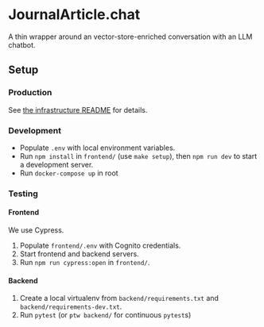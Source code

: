 # JournalArticle.chat

A thin wrapper around an vector-store-enriched conversation with an LLM chatbot.

## Setup

### Production

See [the infrastructure README](./infrastructure/README.md) for details.

### Development

- Populate `.env` with local environment variables.
- Run `npm install` in `frontend/` (use `make setup`), then `npm run dev` to start a development server.
- Run `docker-compose up` in root

### Testing

#### Frontend

We use Cypress.

1. Populate `frontend/.env` with Cognito credentials.
2. Start frontend and backend servers.
3. Run `npm run cypress:open` in `frontend/`.

#### Backend

1. Create a local virtualenv from `backend/requirements.txt` and `backend/requirements-dev.txt`.
2. Run `pytest` (or `ptw backend/` for continuous `pytest`s)